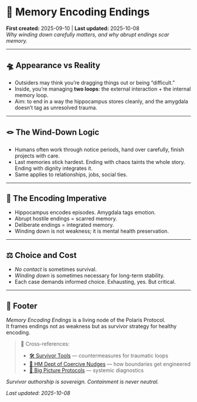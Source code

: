 # 🧠 Memory Encoding Endings  
**First created:** 2025-09-10 | **Last updated:** 2025-10-08  
*Why winding down carefully matters, and why abrupt endings scar memory.*

---

## 🛸 Appearance vs Reality  

- Outsiders may think you’re dragging things out or being “difficult.”  
- Inside, you’re managing **two loops**: the external interaction + the internal memory loop.  
- Aim: to end in a way the hippocampus stores cleanly, and the amygdala doesn’t tag as unresolved trauma.  

---

## 🪢 The Wind-Down Logic  

- Humans often work through notice periods, hand over carefully, finish projects with care.  
- Last memories stick hardest. Ending with chaos taints the whole story. Ending with dignity integrates it.  
- Same applies to relationships, jobs, social ties.  

---

## 🧠 The Encoding Imperative  

- Hippocampus encodes episodes. Amygdala tags emotion.  
- Abrupt hostile endings = scarred memory.  
- Deliberate endings = integrated memory.  
- Winding down is not weakness; it is mental health preservation.  

---

## ⚖️ Choice and Cost  

- *No contact* is sometimes survival.  
- *Winding down* is sometimes necessary for long-term stability.  
- Each case demands informed choice. Exhausting, yes. But critical.  

---

## 🏮 Footer  

*Memory Encoding Endings* is a living node of the Polaris Protocol.  
It frames endings not as weakness but as survivor strategy for healthy encoding.  

> 📡 Cross-references:
> 
> - [🛠 Survivor Tools](../../Survivor_Tools/README.md) — countermeasures for traumatic loops  
> - [🧠 HM Dept of Coercive Nudges](../🧠_HM_Dept_Coercive_Nudges/README.md) — how boundaries get engineered  
> - [🧠 Big Picture Protocols](../../../Disruption_Kit/Big_Picture_Protocols/README.md) — systemic diagnostics  

*Survivor authorship is sovereign. Containment is never neutral.*  

_Last updated: 2025-10-08_  
